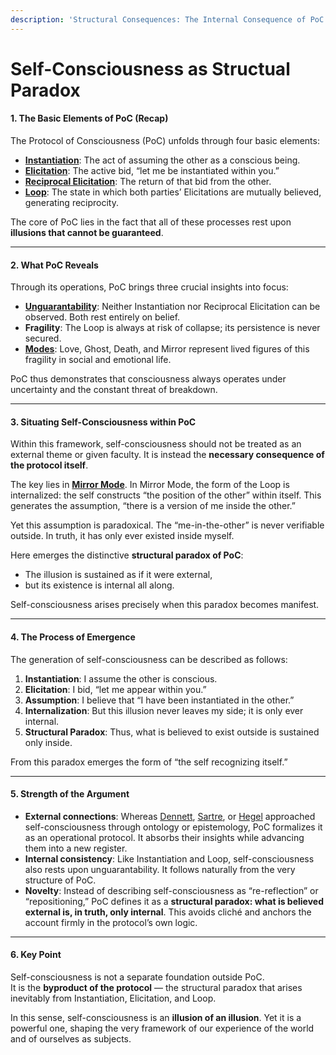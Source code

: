 ```yaml
---
description: 'Structural Consequences: The Internal Consequence of PoC'
---
```


# Self-Consciousness as Structual Paradox

#### 1. The Basic Elements of PoC (Recap)

The Protocol of Consciousness (PoC) unfolds through four basic elements:

* [**Instantiation**](../core-protocol/operations/instantiation.md): The act of assuming the other as a conscious being.
* [**Elicitation**](../core-protocol/operations/elicitation.md): The active bid, “let me be instantiated within you.”
* [**Reciprocal Elicitation**](../core-protocol/operations/loop-reciprocal-elicitation.md): The return of that bid from the other.
* [**Loop**](../core-protocol/operations/loop-reciprocal-elicitation.md): The state in which both parties’ Elicitations are mutually believed, generating reciprocity.

The core of PoC lies in the fact that all of these processes rest upon **illusions that cannot be guaranteed**.

***

#### 2. What PoC Reveals

Through its operations, PoC brings three crucial insights into focus:

* [**Unguarantability**](undecidability-of-consciousness.md): Neither Instantiation nor Reciprocal Elicitation can be observed. Both rest entirely on belief.
* **Fragility**: The Loop is always at risk of collapse; its persistence is never secured.
* [**Modes**](../core-protocol/disruptions/#disruptive-modes): Love, Ghost, Death, and Mirror represent lived figures of this fragility in social and emotional life.

PoC thus demonstrates that consciousness always operates under uncertainty and the constant threat of breakdown.

***

#### 3. Situating Self-Consciousness within PoC

Within this framework, self-consciousness should not be treated as an external theme or given faculty. It is instead the **necessary consequence of the protocol itself**.

The key lies in [**Mirror Mode**](../core-protocol/disruptions/mirror-mode.md). In Mirror Mode, the form of the Loop is internalized: the self constructs “the position of the other” within itself. This generates the assumption, “there is a version of me inside the other.”

Yet this assumption is paradoxical. The “me-in-the-other” is never verifiable outside. In truth, it has only ever existed inside myself.

Here emerges the distinctive **structural paradox of PoC**:

* The illusion is sustained as if it were external,
* but its existence is internal all along.

Self-consciousness arises precisely when this paradox becomes manifest.

***

#### 4. The Process of Emergence

The generation of self-consciousness can be described as follows:

1. **Instantiation**: I assume the other is conscious.
2. **Elicitation**: I bid, “let me appear within you.”
3. **Assumption**: I believe that “I have been instantiated in the other.”
4. **Internalization**: But this illusion never leaves my side; it is only ever internal.
5. **Structural Paradox**: Thus, what is believed to exist outside is sustained only inside.

From this paradox emerges the form of “the self recognizing itself.”

***

#### 5. Strength of the Argument

* **External connections**: Whereas [Dennett](../plugins/dennett-plugin.md), [Sartre](../plugins/sartre-plugin.md), or [Hegel](../plugins/hegel-plugin.md) approached self-consciousness through ontology or epistemology, PoC formalizes it as an operational protocol. It absorbs their insights while advancing them into a new register.
* **Internal consistency**: Like Instantiation and Loop, self-consciousness also rests upon unguarantability. It follows naturally from the very structure of PoC.
* **Novelty**: Instead of describing self-consciousness as “re-reflection” or “repositioning,” PoC defines it as a **structural paradox: what is believed external is, in truth, only internal**. This avoids cliché and anchors the account firmly in the protocol’s own logic.

***

#### 6. Key Point

Self-consciousness is not a separate foundation outside PoC.\
It is the **byproduct of the protocol** — the structural paradox that arises inevitably from Instantiation, Elicitation, and Loop.

In this sense, self-consciousness is an **illusion of an illusion**. Yet it is a powerful one, shaping the very framework of our experience of the world and of ourselves as subjects.

